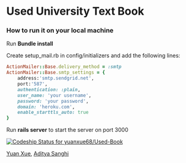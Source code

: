 # Used University Text Book

### How to run it on your local machine

Run **Bundle install**

Create setup_mail.rb in config/initializers and add the following lines:

```ruby
ActionMailer::Base.delivery_method = :smtp
ActionMailer::Base.smtp_settings = {
	address:'smtp.sendgrid.net',
	port:'587',
	authentication: :plain,
	user_name: 'your username',
	password: 'your password',
	domain: 'heroku.com',
	enable_starttls_auto: true
}
```
Run **rails server** to start the server on port 3000


[ ![Codeship Status for yuanxue68/Used-Book](https://codeship.com/projects/ba052990-56a9-0133-5c51-5ebc52a48109/status?branch=master)](https://codeship.com/projects/109413)

[Yuan Xue](https://github.com/yuanxue68), [Aditya Sanghi](https://github.com/adityasan92)
